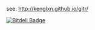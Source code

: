 see: http://kenglxn.github.io/gitr/


[![Bitdeli Badge](https://d2weczhvl823v0.cloudfront.net/kenglxn/gitr/trend.png)](https://bitdeli.com/free "Bitdeli Badge")

